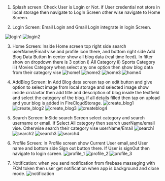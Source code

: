 

1) Splash screen :Check User is Login or Not.
if User credential not store in local storage then navigate to
LogIn Screen other wise navigate to Home Screen. 

2) LogIn Screen:  Email Login and Gmail Login integrate in login Screen.

![login1](https://user-images.githubusercontent.com/103179667/192213115-b0bfd67c-e4b9-45ac-a9e8-4aa44ec22d72.jpg)
![login2](https://user-images.githubusercontent.com/103179667/192213119-8827659e-c10c-4528-a9a2-07d82d5f3e16.jpg)

3) Home Screen: Inside Home screen top right side search userName/Email vise and profile icon there,
and bottom right side Add Blog Data Button
In center show all blog data (real time feed).
In filter show on dropdown there is 3 option
i)    All Category
ii)   Sports Category
iii)  Movies Category
when select any one option then show blog data from their category vise 
![home1](https://user-images.githubusercontent.com/103179667/192213250-b2a97b82-c69e-4906-9682-af76792160cc.jpg)
![home2](https://user-images.githubusercontent.com/103179667/192213270-b37f009b-26fb-45e7-a69e-1a1cedfa5ffb.jpg)
![home3](https://user-images.githubusercontent.com/103179667/192213292-7a8b2f54-5c08-4997-8c89-90afb4d4119a.jpg)
![home4](https://user-images.githubusercontent.com/103179667/192213329-e96a4f74-df60-4487-937b-b1f5b59b19d2.jpg)

4) AddBlog Screen:
In Add Blog data screen tap on edit button and give option to select image from local storage
and selected image show inside circlavtar then add title and description of blog inside the textfield
and select the category of the blog. if all details filled then tap on upload and your blog is added in FireCloudStorage.
![create_blog1](https://user-images.githubusercontent.com/103179667/192213575-b3d63ffb-32b2-42f1-87af-df9d05a255bd.jpg)
![create_blog2](https://user-images.githubusercontent.com/103179667/192213583-c9a5a4bf-3c31-4eb4-98f3-0afb0c74119d.jpg)
![create_blog3](https://user-images.githubusercontent.com/103179667/192213551-d5ac007f-5dfb-4c5b-8698-63b0541119ae.jpg)
![createblog4](https://user-images.githubusercontent.com/103179667/192213558-18e042c3-56b5-4567-98ae-9b0eb1beb80d.jpg)

5) Search Screen: InSide search Screen select category and search username or email.
if Select All category then search userName/email vise.
Otherwise search their category vise userName/Email
![search1](https://user-images.githubusercontent.com/103179667/192213851-64f387a2-f061-4025-877c-7dc2001cee25.jpg)
![search2](https://user-images.githubusercontent.com/103179667/192213863-b81b116a-4835-4f4c-9895-21961777be40.jpg)
![search3](https://user-images.githubusercontent.com/103179667/192213857-a58e9a22-f10c-48d8-8197-6ce289bd9f36.jpg)
![search4](https://user-images.githubusercontent.com/103179667/192213865-f4b42f7a-8f69-4f34-8678-7f7f7710777d.jpg)


6) Profile Screen: In Profile screen show Current User email,and User name
and bottom side Sign out button there. If User is signOut then navigate to login screen.
![profile_1](https://user-images.githubusercontent.com/103179667/192214107-04a738b8-2e26-49fe-a5fa-5af38670b3e9.jpg)
![profile_2](https://user-images.githubusercontent.com/103179667/192214112-d40f82e1-7523-4639-9f02-d72ee31cf236.jpg)
![profile_3](https://user-images.githubusercontent.com/103179667/192214095-ef76ed94-41fe-47b7-9d8d-fb7fbcc3fd63.jpg)



7) Notification: when you send notification from firebase masseging with FCM token then user get notification when app is background and close mode.
![notification](https://user-images.githubusercontent.com/103179667/192214206-2c40e2d3-6009-4e22-939b-7327c5054ed6.jpg)




